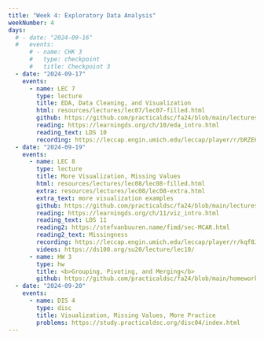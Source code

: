 ```yaml
---
title: "Week 4: Exploratory Data Analysis"
weekNumber: 4
days:
  # - date: "2024-09-16"
  #   events:
      # - name: CHK 3
      #   type: checkpoint
      #   title: Checkpoint 3
  - date: "2024-09-17"
    events:
      - name: LEC 7
        type: lecture
        title: EDA, Data Cleaning, and Visualization
        html: resources/lectures/lec07/lec07-filled.html
        github: https://github.com/practicaldsc/fa24/blob/main/lectures/lec07/
        reading: https://learningds.org/ch/10/eda_intro.html
        reading_text: LDS 10
        recording: https://leccap.engin.umich.edu/leccap/player/r/bRZE6K
  - date: "2024-09-19"
    events:
      - name: LEC 8
        type: lecture
        title: More Visualization, Missing Values
        html: resources/lectures/lec08/lec08-filled.html
        extra: resources/lectures/lec08/lec08-extra.html
        extra_text: more visualization examples
        github: https://github.com/practicaldsc/fa24/blob/main/lectures/lec08/
        reading: https://learningds.org/ch/11/viz_intro.html
        reading_text: LDS 11
        reading2: https://stefvanbuuren.name/fimd/sec-MCAR.html
        reading2_text: Missingness
        recording: https://leccap.engin.umich.edu/leccap/player/r/kqf8Ju
        videos: https://ds100.org/su20/lecture/lec10/
      - name: HW 3
        type: hw
        title: <b>Grouping, Pivoting, and Merging</b>
        github: https://github.com/practicaldsc/fa24/blob/main/homeworks/hw03/hw03.ipynb
  - date: "2024-09-20"
    events:
      - name: DIS 4
        type: disc
        title: Visualization, Missing Values, More Practice
        problems: https://study.practicaldsc.org/disc04/index.html
---
```

